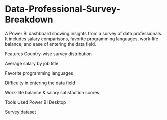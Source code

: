 # Data-Professional-Survey-Breakdown
A Power BI dashboard showing insights from a survey of data professionals.
It includes salary comparisons, favorite programming languages, work-life balance, and ease of entering the data field.

Features
Country-wise survey distribution

Average salary by job title

Favorite programming languages

Difficulty in entering the data field

Work-life balance & salary satisfaction scores

Tools Used
Power BI Desktop

Survey dataset
